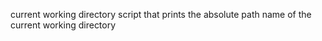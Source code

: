 current working directory
script that prints the absolute path name of the current working directory
